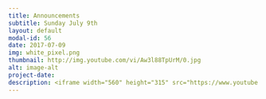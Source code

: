 ```yaml
---
title: Announcements
subtitle: Sunday July 9th
layout: default
modal-id: 56
date: 2017-07-09
img: white_pixel.png
thumbnail: http://img.youtube.com/vi/Aw3l88TpUrM/0.jpg
alt: image-alt
project-date:
description: <iframe width="560" height="315" src="https://www.youtube.com/embed/Aw3l88TpUrM" frameborder="0" allowfullscreen></iframe>
---
```

